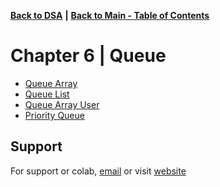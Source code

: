[**Back to DSA**](https://github.com/xanderbilla/LPU-Academics/tree/main/blob/CSE205/CSE205.md) **|** [**Back to Main - Table of Contents**](https://github.com/xanderbilla/LPU-Academics#readme)

# Chapter 6 | Queue

- [Queue Array](https://github.com/xanderbilla/LPU-Academics/blob/main/CSE%20205%20-%20DSA/Chapter%206%20-%20Queue/6_1-Queue_Array.cpp)
- [Queue List](https://github.com/xanderbilla/LPU-Academics/blob/main/CSE%20205%20-%20DSA/Chapter%206%20-%20Queue/6_2-Queue_List.cpp)
- [Queue Array User](https://github.com/xanderbilla/LPU-Academics/blob/main/CSE%20205%20-%20DSA/Chapter%206%20-%20Queue/6_3-Queue_Array_User.cpp)
- [Priority Queue](https://github.com/xanderbilla/LPU-Academics/blob/main/CSE%20205%20-%20DSA/Chapter%206%20-%20Queue/6_4-Queue_Priority.cpp)

## Support

For support or colab, [email](mailto:dev.xanderbilla@gmail.com) or visit [website](https://xanderbilla.com)
